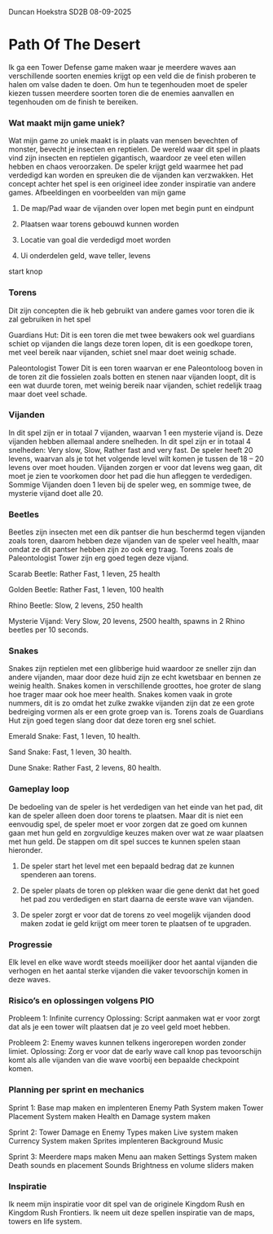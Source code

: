 Duncan Hoekstra
SD2B
08-09-2025


# Path Of The Desert
Ik ga een Tower Defense game maken waar je meerdere waves aan verschillende soorten enemies krijgt op een veld die de finish proberen te halen om valse daden te doen. Om hun te tegenhouden moet de speler kiezen tussen meerdere soorten toren die de enemies aanvallen en tegenhouden om de finish te bereiken. 


### Wat maakt mijn game uniek?
Wat mijn game zo uniek maakt is in plaats van mensen bevechten of monster, bevecht je insecten en reptielen. De wereld waar dit spel in plaats vind zijn insecten en reptielen gigantisch, waardoor ze veel eten willen hebben en chaos veroorzaken. De speler krijgt geld waarmee het pad verdedigd kan worden en spreuken die de vijanden kan verzwakken. Het concept achter het spel is een origineel idee zonder inspiratie van andere games.
Afbeeldingen en voorbeelden van mijn game
1.	De map/Pad waar de vijanden over lopen met begin punt en eindpunt
 
2.	Plaatsen waar torens gebouwd kunnen worden
 
3.	Locatie van goal die verdedigd moet worden
 
4.	Ui onderdelen geld, wave teller, levens
 
start knop
 
### Torens
Dit zijn concepten die ik heb gebruikt van andere games voor toren die ik zal gebruiken in het spel

Guardians Hut:
Dit is een toren die met twee bewakers ook wel guardians schiet op vijanden die langs deze toren lopen, dit is een goedkope toren, met veel bereik naar vijanden, schiet snel maar doet weinig schade.

Paleontologist Tower
Dit is een toren waarvan er ene Paleontoloog boven in de toren zit die fossielen zoals botten en stenen naar vijanden loopt, dit is een wat duurde toren, met weinig bereik naar vijanden, schiet redelijk traag maar doet veel schade.


### Vijanden
In dit spel zijn er in totaal 7 vijanden, waarvan 1 een mysterie vijand is. Deze vijanden hebben allemaal andere snelheden. In dit spel zijn er in totaal 4 snelheden: Very slow, Slow, Rather fast and very fast.
De speler heeft 20 levens, waarvan als je tot het volgende level wilt komen je tussen de 18 – 20 levens over moet houden. Vijanden zorgen er voor dat levens weg gaan, dit moet je zien te voorkomen door het pad die hun afleggen te verdedigen. Sommige Vijanden doen 1 leven bij de speler weg, en sommige twee, de mysterie vijand doet alle 20.

### Beetles
Beetles zijn insecten met een dik pantser die hun beschermd tegen vijanden zoals toren, daarom hebben deze vijanden van de speler veel health, maar omdat ze dit pantser hebben zijn zo ook erg traag. Torens zoals de Paleontologist Tower zijn erg goed tegen deze vijand.

Scarab Beetle: Rather Fast, 1 leven, 25 health

Golden Beetle: Rather Fast, 1 leven, 100 health

Rhino Beetle: Slow, 2 levens, 250 health

Mysterie Vijand: Very Slow, 20 levens, 2500 health, spawns in 2 Rhino beetles per 10 seconds.

### Snakes
Snakes zijn reptielen met een glibberige huid waardoor ze sneller zijn dan andere vijanden, maar door deze huid zijn ze echt kwetsbaar en bennen ze weinig health. Snakes komen in verschillende groottes, hoe groter de slang hoe trager maar ook hoe meer health. Snakes komen vaak in grote nummers, dit is zo omdat het zulke zwakke vijanden zijn dat ze een grote bedreiging vormen als er een grote groep van is. Torens zoals de Guardians Hut zijn goed tegen slang door dat deze toren erg snel schiet.

Emerald Snake: Fast,  1 leven, 10 health.

Sand Snake: Fast, 1 leven, 30 health.

Dune Snake: Rather Fast, 2 levens, 80 health.


### Gameplay loop
De bedoeling van de speler is het verdedigen van het einde van het pad, dit kan de speler alleen doen door torens te plaatsen. Maar dit is niet een eenvoudig spel, de speler moet er voor zorgen dat ze goed om kunnen gaan met hun geld en zorgvuldige keuzes maken over wat ze waar plaatsen met hun geld. De stappen om dit spel succes te kunnen spelen staan hieronder.

1.	De speler start het level met een bepaald bedrag dat ze kunnen spenderen aan torens.

2.	De speler plaats de toren op plekken waar die gene denkt dat het goed het pad zou verdedigen en start daarna de eerste wave van vijanden.

3.	De speler zorgt er voor dat de torens zo veel mogelijk vijanden dood maken zodat ie geld krijgt om meer toren te plaatsen of te upgraden. 


### Progressie
Elk level en elke wave wordt steeds moeilijker door het aantal vijanden die verhogen en het aantal sterke vijanden die vaker tevoorschijn komen in deze waves.


### Risico’s en oplossingen volgens PIO
Probleem 1: Infinite currency
Oplossing: Script aanmaken wat er voor zorgt dat als je een tower wilt plaatsen dat je zo veel geld moet hebben.

Probleem 2: Enemy waves kunnen telkens ingerorepen worden zonder limiet.
Oplossing: Zorg er voor dat de early wave call knop pas tevoorschijn komt als alle vijanden van die wave voorbij een bepaalde checkpoint komen.


### Planning per sprint en mechanics
Sprint 1:
Base map maken en implenteren
Enemy Path System maken
Tower Placement System maken
Health en Damage system maken

Sprint 2:
Tower Damage en Enemy Types maken
Live system maken
Currency System maken
Sprites implenteren
Background Music

Sprint 3:
Meerdere maps maken
Menu aan maken
Settings System maken
Death sounds en placement Sounds
Brightness en volume sliders maken


### Inspiratie
Ik neem mijn inspiratie voor dit spel van de originele Kingdom Rush en Kingdom Rush Frontiers. Ik neem uit deze spellen inspiratie van de maps, towers en life system.


